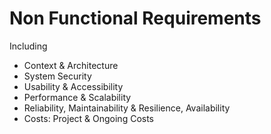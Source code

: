 # Non Functional Requirements

Including

* Context & Architecture
* System Security
* Usability & Accessibility
* Performance & Scalability
* Reliability, Maintainability & Resilience, Availability
* Costs: Project & Ongoing Costs

<br>
<br>

<br>
<br>

<br>
<br>

<br>
<br>
